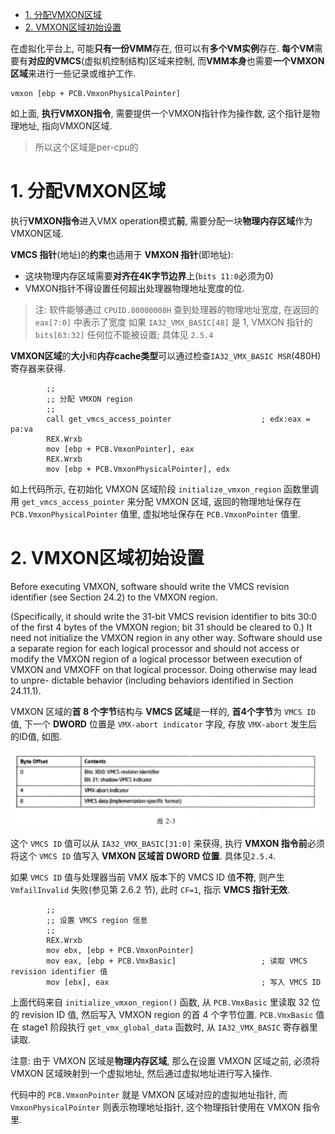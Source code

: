 
<!-- @import "[TOC]" {cmd="toc" depthFrom=1 depthTo=6 orderedList=false} -->

<!-- code_chunk_output -->

- [1. 分配VMXON区域](#1-分配vmxon区域)
- [2. VMXON区域初始设置](#2-vmxon区域初始设置)

<!-- /code_chunk_output -->

在虚拟化平台上, 可能**只有一份VMM**存在, 但可以有**多个VM实例**存在. **每个VM**需要有**对应的VMCS**(虚拟机控制结构)区域来控制, 而**VMM本身**也需要**一个VMXON区域**来进行一些记录或维护工作.

```x86asm
vmxon [ebp + PCB.VmxonPhysicalPointer]
```

如上面, **执行VMXON指令**, 需要提供一个VMXON指针作为操作数, 这个指针是物理地址, 指向VMXON区域.

> 所以这个区域是per-cpu的

# 1. 分配VMXON区域

执行**VMXON指令**进入VMX operation模式**前**, 需要分配一块**物理内存区域**作为VMXON区域.

**VMCS 指针**(地址)的**约束**也适用于 **VMXON 指针**(即地址):

* 这块物理内存区域需要**对齐在4K字节边界**上(`bits 11:0`必须为0)
* VMXON指针不得设置任何超出处理器物理地址宽度的位. 

>注: 
> 软件能够通过 `CPUID.80000008H` 查到处理器的物理地址宽度, 在返回的 `eax[7:0]` 中表示了宽度
> 如果 `IA32_VMX_BASIC[48]` 是 1, VMXON 指针的 `bits[63:32]` 任何位不能被设置; 具体见 `2.5.4`

**VMXON区域**的**大小**和**内存cache类型**可以通过检查`IA32_VMX_BASIC MSR`(480H)寄存器来获得.

```x86asm
        ;;
        ;; 分配 VMXON region
        ;;
        call get_vmcs_access_pointer                    ; edx:eax = pa:va
        REX.Wrxb
        mov [ebp + PCB.VmxonPointer], eax
        REX.Wrxb
        mov [ebp + PCB.VmxonPhysicalPointer], edx
```

如上代码所示, 在初始化 VMXON 区域阶段 `initialize_vmxon_region` 函数里调用 `get_vmcs_access_pointer` 来分配 VMXON 区域, 返回的物理地址保存在 `PCB.VmxonPhysicalPointer` 值里, 虚拟地址保存在 `PCB.VmxonPointer` 值里.

# 2. VMXON区域初始设置

Before executing VMXON, software should write the VMCS revision identifier (see Section 24.2) to the VMXON region. 

(Specifically, it should write the 31-bit VMCS revision identifier to bits 30:0 of the first 4 bytes of the VMXON region; bit 31 should be cleared to 0.) It need not initialize the VMXON region in any other way. Software should use a separate region for each logical processor and should not access or modify the VMXON region of a logical processor between execution of VMXON and VMXOFF on that logical processor. Doing otherwise may lead to unpre- dictable behavior (including behaviors identified in Section 24.11.1).

VMXON 区域的**首 8 个字节**结构与 **VMCS 区域**是一样的, **首4个字节**为 `VMCS ID` 值, 下一个 **DWORD** 位置是 `VMX-abort indicator` 字段, 存放 `VMX-abort` 发生后的ID值, 如图.

![config](./images/3.png)

这个 `VMCS ID` 值可以从 `IA32_VMX_BASIC[31:0]` 来获得, 执行 **VMXON 指令前**必须将这个 `VMCS ID` 值写入 **VMXON 区域首 DWORD 位置**. 具体见`2.5.4`.

如果 `VMCS ID` 值与处理器当前 VMX 版本下的 VMCS ID 值**不符**, 则产生 `VmfailInvalid` 失败(参见第 2.6.2 节), 此时 `CF=1`, 指示 **VMCS 指针无效**. 

```x86asm
        ;;
        ;; 设置 VMCS region 信息
        ;;
        REX.Wrxb      
        mov ebx, [ebp + PCB.VmxonPointer]
        mov eax, [ebp + PCB.VmxBasic]                   ; 读取 VMCS revision identifier 值 
        mov [ebx], eax                                  ; 写入 VMCS ID
```

上面代码来自 `initialize_vmxon_region()` 函数, 从 `PCB.VmxBasic` 里读取 32 位的 revision ID 值, 然后写入 VMXON region 的首 4 个字节位置. `PCB.VmxBasic` 值在 stage1 阶段执行 `get_vmx_global_data` 函数时, 从 `IA32_VMX_BASIC` 寄存器里读取.

注意: 由于 VMXON 区域是**物理内存区域**, 那么在设置 VMXON 区域之前, 必须将 VMXON 区域映射到一个虚拟地址, 然后通过虚拟地址进行写入操作.

代码中的 `PCB.VmxonPointer` 就是 VMXON 区域对应的虚拟地址指针, 而 `VmxonPhysicalPointer` 则表示物理地址指针, 这个物理指针使用在 VMXON 指令里.

